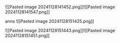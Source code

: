 ![[Pasted image 20241128141452.png]]![[Pasted image 20241128141547.png]]


anns
![[Pasted image 20241128151425.png]]

![[Pasted image 20241128151443.png]]![[Pasted image 20241128151451.png]]